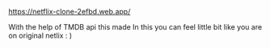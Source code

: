https://netflix-clone-2efbd.web.app/

With the help of TMDB api this made 
In this you can feel little bit like you are on original netlix : )

